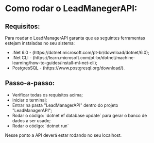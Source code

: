 <h1>Como rodar o LeadManegerAPI:</h1>

<h2>Requisitos:</h2>
<p>Para roadar o LeadManagerAPI garanta que as seguintes ferramentas estejam instaladas no seu sistema:</p>
<ul>
  <li>.Net 6.0 - (https://dotnet.microsoft.com/pt-br/download/dotnet/6.0);</li>
  <li>.Net CLI - (https://learn.microsoft.com/pt-br/dotnet/machine-learning/how-to-guides/install-ml-net-cli);</li>
  <li>PostgresSQL - (https://www.postgresql.org/download/).</li>
</ul>

<h2>Passo-a-passo:</h2>
<p></p>
<ul>
  <li>Verificar todas os requisitos acima;</li>
  <li>Iniciar o terminal;</li>
  <li>Entrar na pasta "LeadManagerAPI" dentro do projeto "LeadManagerAPI";</li>
  <li>Rodar o código: `dotnet ef database update` para gerar o banco de dados a ser usado;</li>
  <li>Rodar o código: `dotnet run`</li>
</ul>
<p>Nesse ponto a API deverá estar rodando no seu localhost.</p>
